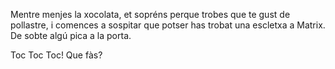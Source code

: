 Mentre menjes la xocolata, et sopréns perque trobes que te gust de pollastre, i comences a sospitar que potser has trobat una escletxa a Matrix.
De sobte algú pica a la porta.

Toc Toc Toc! Que fàs?